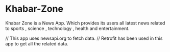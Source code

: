# Khabar-Zone
Khabar Zone is a News App. Which provides its users all latest news related to sports , science , technology , health and entertainment. 

// This app uses newsapi.org to fetch data.
// Retrofit has been used in this app to get all the related data.


